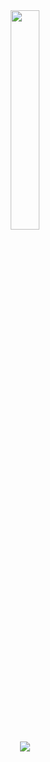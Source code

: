 
<div align="center">
<img width="30%" src="https://cdn.discordapp.com/attachments/781483089264115712/1135700574071955556/5753260072e8405354d7fb6bec5fb48b.gif"><br>
<img src="https://readme-typing-svg.demolab.com?font=Fira+Code&size=15&duration=100&pause=500&color=fff&center=true&vCenter=true&width=435&lines=00_-x20f001;discord.gg%2Fuyuyorum;sick+uWu%3F;uyuyorumstore.com;nill%2Cnull%2Cundefined;where+is+my+lighter+or+my+mind%3F;lol;01010101010101010010101;anime+girls+real%3F;lmao;why+do+we+use+windows+instead+of+linux%3F;copilot+and+chatgbt+got+me;why+are+people+so+selfish%3F;go+f*cking+back;RAGEEEEEEEEEEEEEEEEEEEEEEEEEEEEEEEEEEEEEEEEEEEE" /><br>
</div>

